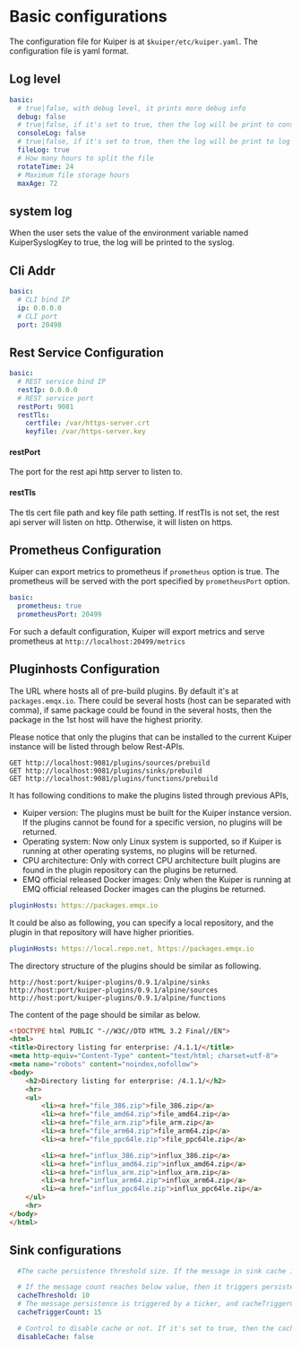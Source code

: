 # Basic configurations
The configuration file for Kuiper is at ``$kuiper/etc/kuiper.yaml``. The configuration file is yaml format.

## Log level

```yaml
basic:
  # true|false, with debug level, it prints more debug info
  debug: false
  # true|false, if it's set to true, then the log will be print to console
  consoleLog: false
  # true|false, if it's set to true, then the log will be print to log file
  fileLog: true
  # How many hours to split the file
  rotateTime: 24
  # Maximum file storage hours
  maxAge: 72
```
## system log
When the user sets the value of the environment variable named KuiperSyslogKey to true, the log will be printed to the syslog.
## Cli Addr
```yaml
basic:
  # CLI bind IP
  ip: 0.0.0.0
  # CLI port
  port: 20498
```
## Rest Service Configuration

```yaml
basic:
  # REST service bind IP
  restIp: 0.0.0.0
  # REST service port
  restPort: 9081
  restTls:
    certfile: /var/https-server.crt
    keyfile: /var/https-server.key
```

#### restPort
The port for the rest api http server to listen to.

#### restTls
The tls cert file path and key file path setting. If restTls is not set, the rest api server will listen on http. Otherwise, it will listen on https.

## Prometheus Configuration

Kuiper can export metrics to prometheus if ``prometheus`` option is true. The prometheus will be served with the port specified by ``prometheusPort`` option.

```yaml
basic:
  prometheus: true
  prometheusPort: 20499
```
For such a default configuration, Kuiper will export metrics and serve prometheus at `http://localhost:20499/metrics`

## Pluginhosts Configuration

The URL where hosts all of pre-build plugins. By default it's at `packages.emqx.io`. There could be several hosts (host can be separated with comma), if same package could be found in the several hosts, then the package in the 1st host will have the highest priority.

Please notice that only the plugins that can be installed to the current Kuiper instance will be listed through below Rest-APIs.  

```
GET http://localhost:9081/plugins/sources/prebuild
GET http://localhost:9081/plugins/sinks/prebuild
GET http://localhost:9081/plugins/functions/prebuild
```
It has following conditions to make the plugins listed through previous APIs,

- Kuiper version: The plugins must be built for the Kuiper instance version. If the plugins cannot be found  for a specific version, no plugins will be returned.
- Operating system: Now only Linux system is supported, so if Kuiper is running at other operating systems,  no plugins will be returned.
- CPU architecture: Only with correct CPU architecture built plugins are found in the plugin repository can the plugins be returned.
- EMQ official released Docker images: Only when the Kuiper is running at EMQ official released Docker images can the plugins be returned.


```yaml
pluginHosts: https://packages.emqx.io
```

It could be also as following, you can specify a local repository, and the plugin in that repository will have higher priorities.

```yaml
pluginHosts: https://local.repo.net, https://packages.emqx.io
```

The directory structure of the plugins should be similar as following.

```
http://host:port/kuiper-plugins/0.9.1/alpine/sinks
http://host:port/kuiper-plugins/0.9.1/alpine/sources
http://host:port/kuiper-plugins/0.9.1/alpine/functions
```

The content of the page should be similar as below.

```html
<!DOCTYPE html PUBLIC "-//W3C//DTD HTML 3.2 Final//EN">
<html>
<title>Directory listing for enterprise: /4.1.1/</title>
<meta http-equiv="Content-Type" content="text/html; charset=utf-8">
<meta name="robots" content="noindex,nofollow">
<body>
	<h2>Directory listing for enterprise: /4.1.1/</h2>
	<hr>
	<ul>
		<li><a href="file_386.zip">file_386.zip</a>
		<li><a href="file_amd64.zip">file_amd64.zip</a>
		<li><a href="file_arm.zip">file_arm.zip</a>
		<li><a href="file_arm64.zip">file_arm64.zip</a>
		<li><a href="file_ppc64le.zip">file_ppc64le.zip</a>

		<li><a href="influx_386.zip">influx_386.zip</a>
		<li><a href="influx_amd64.zip">influx_amd64.zip</a>
		<li><a href="influx_arm.zip">influx_arm.zip</a>
		<li><a href="influx_arm64.zip">influx_arm64.zip</a>
		<li><a href="influx_ppc64le.zip">influx_ppc64le.zip</a>
	</ul>
	<hr>
</body>
</html>
```



## Sink configurations

```yaml
  #The cache persistence threshold size. If the message in sink cache is larger than 10, then it triggers persistence. If you find the remote system is slow to response, or sink throughput is small, then it's recommend to increase below 2 configurations.More memory is required with the increase of below 2 configurations.

  # If the message count reaches below value, then it triggers persistence.
  cacheThreshold: 10
  # The message persistence is triggered by a ticker, and cacheTriggerCount is for using configure the count to trigger the persistence procedure regardless if the message number reaches cacheThreshold or not. This is to prevent the data won't be saved as the cache never pass the threshold.
  cacheTriggerCount: 15

  # Control to disable cache or not. If it's set to true, then the cache will be disabled, otherwise, it will be enabled.
  disableCache: false
```

